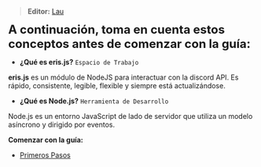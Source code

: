 
> **<i class="fas fa-users"></i> Editor:** [Lau](https://github.com/Lauuu)

<font size=5> **A continuación, toma en cuenta estos conceptos antes de comenzar con la guía:** </font>

* **¿Qué es eris.js?** `Espacio de Trabajo`

**eris.js** es un módulo de NodeJS para interactuar con la discord API. Es rápido, consistente, legible, flexible y siempre está actualizándose.

* **¿Qué es Node.js?** `Herramienta de Desarrollo`

Node.js es un entorno JavaScript de lado de servidor que utiliza un modelo asíncrono y dirigido por eventos.

**<i class="fas fa-arrow-circle-right"></i> Comenzar con la guía:**
* [Primeros Pasos](/js/eris/primeros-pasos.md)
